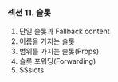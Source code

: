 
### 섹션 11. 슬롯

1. 단일 슬롯과 Fallback content
2. 이름을 가지는 슬롯
3. 범위를 가지는 슬롯(Props)
4. 슬롯 포워딩(Forwarding)
5. $$slots